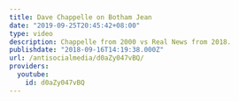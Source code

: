 ```yaml
---
title: Dave Chappelle on Botham Jean
date: "2019-09-25T20:45:42+08:00"
type: video
description: Chappelle from 2000 vs Real News from 2018.
publishdate: "2018-09-16T14:19:38.000Z"
url: /antisocialmedia/d0aZy047vBQ/
providers:
  youtube:
    id: d0aZy047vBQ
---
```

